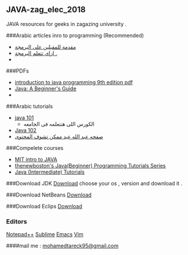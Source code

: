 ## JAVA-zag_elec_2018
JAVA resources for geeks in zagazing university . 

###Arabic articles inro to programming (Recommended)
+ [ مقدمة للمقبلين على البرمجة ](https://www.facebook.com/Books.And.Moocs/photos/a.818654841602907.1073741828.818618794939845/818650828269975/?type=3&theater)
+ [ازاي تتعلم البرمجة .](https://www.facebook.com/free.Course.book/photos/a.268371560032450.1073741828.268366773366262/402013920001546/?type=1&theater)
+ []()

###PDFs
+ [introduction to java programming 9th edition pdf](http://www.manalhelal.com/Books/Introduction%20to%20Java%20Programming%20-%209th%20Edition.pdf)
+ [Java: A Beginner's Guide](http://www.oracle.com/events/global/en/java-outreach/resources/java-a-beginners-guide-1720064.pdf)
+ []()



###Arabic tutorials
+ [java 101 ](https://www.youtube.com/watch?v=3QC6Zpz3As4&list=PL28DDB2DCF87BEE43)
  * الكورس اللى هنتعلمه فى الجامعه 
+ [Java 102](https://www.youtube.com/watch?v=9w1jLen1lRU&list=PL138BE19EA2405C94)
+ [صفحه عبد الله عيد ممكن تشوف المحتوى ](http://abdullaheid.net/)

###Compelete courses 
+ [MIT intro to JAVA](http://ocw.mit.edu/courses/electrical-engineering-and-computer-science/6-092-introduction-to-programming-in-java-january-iap-2010/index.htm)
+ [thenewboston's Java(Beginner) Programming Tutorials Series](https://www.youtube.com/playlist?list=PL17E300C92CE0261A)
+ [Java (Intermediate) Tutorials](https://www.youtube.com/playlist?list=PL27BCE863B6A864E3)

###Download JDK 
[Download](http://www.oracle.com/technetwork/java/javase/downloads/jre8-downloads-2133155.html)
choose your os , version and download it . 

###Download NetBeans 
[Download](https://netbeans.org/downloads/6.7.1/)

###Download Eclips
[Download](https://eclipse.org/downloads/)

### Editors 
[Notepad++](https://notepad-plus-plus.org/download/v6.8.8.html)
[Sublime](http://www.sublimetext.com/2)
[Emacs](https://sourceforge.net/projects/emacsbinw64/)
[Vim](http://www.vim.org/download.php)

####mail me : mohamedtareck95@gmail.com

